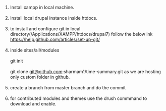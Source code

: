 1) Install xampp in local machine.<br><br>
2) Install local drupal instance inside htdocs.<br><br>
3) to install and configure git in local directory(/Applications/XAMPP/htdocs/drupal7) follow the below ink
https://help.github.com/articles/set-up-git/<br><br>
4) inside sites/all/modules<br><br>
   git init<br><br>
   git clone git@github.com:sharmam1/time-summary.git as we are hosting only custom folder in github.<br><br>
5) create a branch from master branch and do the commit<br><br>
6) for contributed modules and themes use the drush commmand to download and enable.<br><br>
